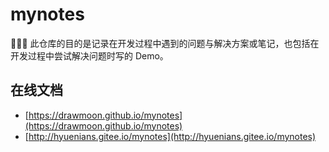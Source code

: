 # mynotes

:tada::pencil::rocket: 此仓库的目的是记录在开发过程中遇到的问题与解决方案或笔记，也包括在开发过程中尝试解决问题时写的 Demo。

## 在线文档

- [https://drawmoon.github.io/mynotes](https://drawmoon.github.io/mynotes)
- [http://hyuenians.gitee.io/mynotes](http://hyuenians.gitee.io/mynotes)

